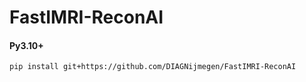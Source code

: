# FastIMRI-ReconAI

#### Py3.10+

```commandline
pip install git+https://github.com/DIAGNijmegen/FastIMRI-ReconAI
```

[//]: # (where **./settings.json** is)

[//]: # (```)

[//]: # ({)

[//]: # (  "out_dir": "base output directory",)

[//]: # (  "archive_dir": "base archive directory",)

[//]: # (  "gc_slug": "grand challenge reader study slug",)

[//]: # (  "gc_api": "grand challenge API key",)

[//]: # (  "task_id": 500,)

[//]: # (  "task_name": "fastmri_intervention")

[//]: # (})

[//]: # (```)

[//]: # ()
[//]: # (TODO)

[//]: # ()
[//]: # (convert new set to mha, needs different mapping setting)

[//]: # (200 annotated needle images, 100 non-needle images)

[//]: # ()
[//]: # (> there are no more non-biopsy tfi2d scans, need +100 from t2_?)

[//]: # ()
[//]: # (100 needle and 100 non-needle for training)

[//]: # (100 needle and 100 non-needle for testing)

[//]: # ()
[//]: # (need code to properly split this)

[//]: # ()
[//]: # (train nnunet on trainset)

[//]: # (create statistics code for inference testset)
